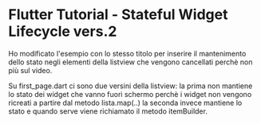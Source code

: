 # Flutter Tutorial - Stateful Widget Lifecycle vers.2

Ho modificato l'esempio con lo stesso titolo per inserire il mantenimento
dello stato negli elementi della listview che vengono cancellati perchè
non più sul video.

Su first_page.dart ci sono due versini della listview:
la prima non mantiene lo stato dei widget che vanno fuori schermo
perchè i widget non vengono ricreati a partire dal metodo lista.map(..)
la seconda invece mantiene lo stato e quando serve viene richiamato
il metodo itemBuilder.
